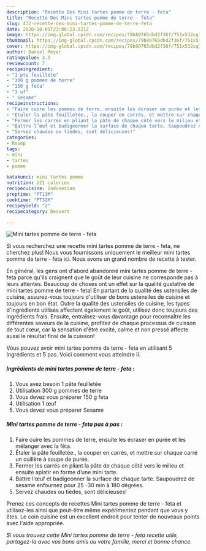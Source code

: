 ```yaml
---
description: "Recette Des Mini tartes pomme de terre - feta"
title: "Recette Des Mini tartes pomme de terre - feta"
slug: 472-recette-des-mini-tartes-pomme-de-terre-feta
date: 2020-10-05T23:06:23.521Z
image: https://img-global.cpcdn.com/recipes/79b80765dbd2f36f/751x532cq70/mini-tartes-pomme-de-terre-feta-photo-principale-de-la-recette.jpg
thumbnail: https://img-global.cpcdn.com/recipes/79b80765dbd2f36f/751x532cq70/mini-tartes-pomme-de-terre-feta-photo-principale-de-la-recette.jpg
cover: https://img-global.cpcdn.com/recipes/79b80765dbd2f36f/751x532cq70/mini-tartes-pomme-de-terre-feta-photo-principale-de-la-recette.jpg
author: Daniel Meyer
ratingvalue: 3.9
reviewcount: 7
recipeingredient:
- "1 pte feuillete"
- "300 g pommes de terre"
- "150 g feta"
- "1 uf"
- " Sesame"
recipeinstructions:
- "Faire cuire les pommes de terre, ensuite les écraser en purée et les mélanger avec la fêta."
- "Étaler la pâte feuilletée., la couper en carrés, et mettre sur chaque carré un cuillère à soupe de purée."
- "Fermer les carrés en pliant la pâte de chaque côté vers le milieu et ensuite aplatir en forme d’une mini tarte."
- "Battre l’œuf et badigeonner la surface de chaque tarte. Saupoudrez de sesame enfournez pour 25 -30 min à 180 dégrées."
- "Servez chaudes ou tièdes, sont délicieuses!"
categories:
- Resep
tags:
- mini
- tartes
- pomme

katakunci: mini tartes pomme 
nutrition: 221 calories
recipecuisine: Indonesian
preptime: "PT13M"
cooktime: "PT32M"
recipeyield: "2"
recipecategory: Dessert

---
```



![Mini tartes pomme de terre - feta](https://img-global.cpcdn.com/recipes/79b80765dbd2f36f/751x532cq70/mini-tartes-pomme-de-terre-feta-photo-principale-de-la-recette.jpg)

Si vous recherchez une recette mini tartes pomme de terre - feta, ne cherchez plus! Nous vous fournissons uniquement le meilleur mini tartes pomme de terre - feta ici. Nous avons un grand nombre de recette à tester.

En général, les gens ont d'abord abandonné mini tartes pomme de terre - feta parce qu'ils craignent que le goût de leur cuisine ne corresponde pas à leurs attentes. Beaucoup de choses ont un effet sur la qualité gustative de mini tartes pomme de terre - feta! En partant de la qualité des ustensiles de cuisine, assurez-vous toujours d'utiliser de bons ustensiles de cuisine et toujours en bon état. Outre la qualité des ustensiles de cuisine, les types d'ingrédients utilisés affectent également le goût, utilisez donc toujours des ingrédients frais. Ensuite, entraînez-vous davantage pour reconnaître les différentes saveurs de la cuisine, profitez de chaque processus de cuisson de tout cœur, car la sensation d'être excité, calme et non pressé affecte aussi le résultat final de la cuisson!

<!--inarticleads1-->

Vous pouvez avoir mini tartes pomme de terre - feta en utilisant 5 Ingrédients et 5 pas. Voici comment vous atteindre il.

##### Ingrédients de mini tartes pomme de terre - feta :

1. Vous avez besoin 1 pâte feuilletée
1. Utilisation 300 g pommes de terre
1. Vous devez vous préparer 150 g feta
1. Utilisation 1 œuf
1. Vous devez vous préparer  Sesame




<!--inarticleads2-->

##### Mini tartes pomme de terre - feta pas à pas :

1. Faire cuire les pommes de terre, ensuite les écraser en purée et les mélanger avec la fêta.
1. Étaler la pâte feuilletée., la couper en carrés, et mettre sur chaque carré un cuillère à soupe de purée.
1. Fermer les carrés en pliant la pâte de chaque côté vers le milieu et ensuite aplatir en forme d’une mini tarte.
1. Battre l’œuf et badigeonner la surface de chaque tarte. Saupoudrez de sesame enfournez pour 25 -30 min à 180 dégrées.
1. Servez chaudes ou tièdes, sont délicieuses!




<!--inarticleads1-->

<p>
Prenez ces concepts de recettes Mini tartes pomme de terre - feta et utilisez-les ainsi que peut-être même expérimentez pendant que vous y êtes. Le coin cuisine est un excellent endroit pour tenter de nouveaux points avec l'aide appropriée.
</p>

<p>
<i>Si vous trouvez cette Mini tartes pomme de terre - feta recette utile, partagez-la avec vos bons amis ou votre famille, merci et bonne chance.</i>
</p>
